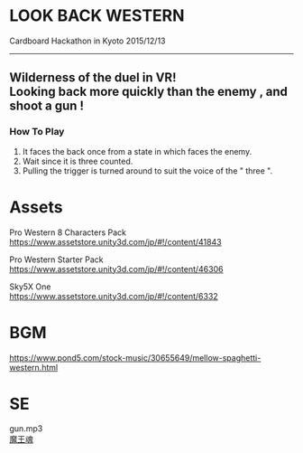 # LOOK BACK WESTERN
Cardboard Hackathon in Kyoto 2015/12/13

---
## Wilderness of the duel in VR!<br>Looking back more quickly than the enemy , and shoot a gun !  
### How To Play
1. It faces the back once from a state in which faces the enemy.
1. Wait since it is three counted.
1. Pulling the trigger is turned around to suit the voice of the " three ".

# Assets  
Pro Western 8 Characters Pack  
https://www.assetstore.unity3d.com/jp/#!/content/41843

Pro Western Starter Pack  
https://www.assetstore.unity3d.com/jp/#!/content/46306

Sky5X One  
https://www.assetstore.unity3d.com/jp/#!/content/6332


# BGM    
https://www.pond5.com/stock-music/30655649/mellow-spaghetti-western.html

# SE
gun.mp3    
[魔王魂](http://maoudamashii.jokersounds.com/)